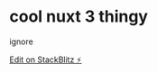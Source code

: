 # cool nuxt 3 thingy

ignore

[Edit on StackBlitz ⚡️](https://stackblitz.com/edit/nuxt-starter-vrowmm)
